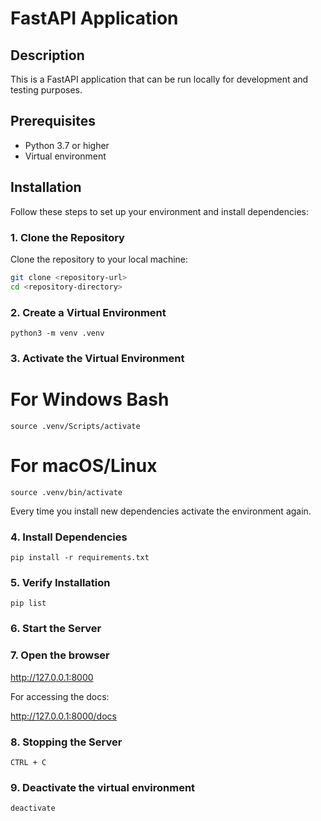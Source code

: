 # FastAPI Application

## Description

This is a FastAPI application that can be run locally for development and testing purposes.

## Prerequisites

- Python 3.7 or higher
- Virtual environment 

## Installation

Follow these steps to set up your environment and install dependencies:

### 1. Clone the Repository

Clone the repository to your local machine:

```bash
git clone <repository-url>
cd <repository-directory>
```

### 2. Create a Virtual Environment

```
python3 -m venv .venv
```

### 3. Activate the Virtual Environment

# For Windows Bash
```
source .venv/Scripts/activate
```

# For macOS/Linux
```
source .venv/bin/activate
```

Every time you install new dependencies activate the environment again.

### 4. Install Dependencies

```
pip install -r requirements.txt
```

### 5. Verify Installation

```
pip list
```

### 6. Start the Server



### 7. Open the browser 

http://127.0.0.1:8000

For accessing the docs: 

http://127.0.0.1:8000/docs

### 8. Stopping the Server 

```
CTRL + C
```

### 9. Deactivate the virtual environment

```
deactivate
```

